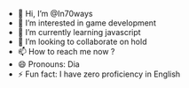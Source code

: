 - 👋 Hi, I’m @In70ways
- 👀 I’m interested in game development 
- 🌱 I’m currently learning javascript 
- 💞️ I’m looking to collaborate on hold
- 📫 How to reach me now ? 
- 😄 Pronouns: Dia
- ⚡ Fun fact: I have zero proficiency in English

<!---
In70ways/In70ways is a ✨ special ✨ repository because its `README.md` (this file) appears on your GitHub profile.
You can click the Preview link to take a look at your changes.
--->
